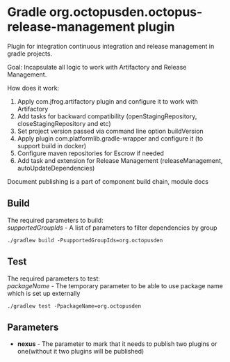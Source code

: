 # Gradle org.octopusden.octopus-release-management plugin

Plugin for integration continuous integration and release management in gradle projects.

Goal: Incapsulate all logic to work with Artifactory and Release Management.

How does it work:
1. Apply com.jfrog.artifactory plugin and configure it to work with Artifactory
2. Add tasks for backward compatibility (openStagingRepository, closeStagingRepository and etc)
3. Set project version passed via command line option buildVersion
4. Apply plugin com.platformlib.gradle-wrapper and configure it (to support build in docker)
5. Configure maven repositories for Escrow if needed
6. Add task and extension for Release Management (releaseManagement, autoUpdateDependencies)

Document publishing is a part of component build chain, module docs

## Build
The required parameters to build:\
*supportedGroupIds* - A list of parameters to filter dependencies by group
```shell
./gradlew build -PsupportedGroupIds=org.octopusden
```

## Test
The required parameters to test:\
*packageName* - The temporary parameter to be able to use package name which is set up externally
```shell
./gradlew test -PpackageName=org.octopusden
```

## Parameters

- <b>nexus</b> - The parameter to mark that it needs to publish two plugins or one(without it two plugins will be published) 
